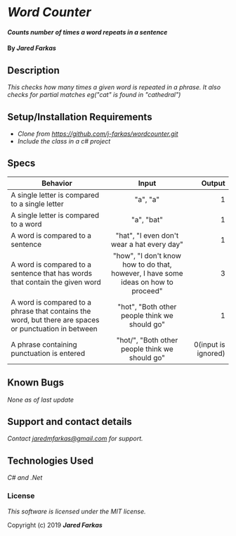 # _Word Counter_

#### _Counts number of times a word repeats in a sentence_

#### By _**Jared Farkas**_

## Description

_This checks how many times a given word is repeated in a phrase. It also checks for partial matches eg("cat" is found in "cathedral")_

## Setup/Installation Requirements

* _Clone from https://github.com/j-farkas/wordcounter.git_
* _Include the class in a c# project_

## Specs

| Behavior | Input | Output |
| ------------- |:-------------:| -----:|
| A single letter is compared to a single letter | "a", "a"  | 1 |
| A single letter is compared to a word | "a", "bat" | 1 |
| A word is compared to a sentence | "hat", "I even don't wear a hat every day" | 1 |
| A word is compared to a sentence that has words that contain the given word | "how", "I don't know how to do that, however, I have some ideas on how to proceed" | 3 |
| A word is compared to a phrase that contains the word, but there are spaces or punctuation in between | "hot",  "Both other people think we should go" | 1 |
| A phrase containing punctuation is entered | "hot/",  "Both other people think we should go" | 0(input is ignored) |

## Known Bugs

_None as of last update_

## Support and contact details

_Contact jaredmfarkas@gmail.com for support._

## Technologies Used

_C# and .Net_

### License

*This software is licensed under the MIT license.*

Copyright (c) 2019 **_Jared Farkas_**
